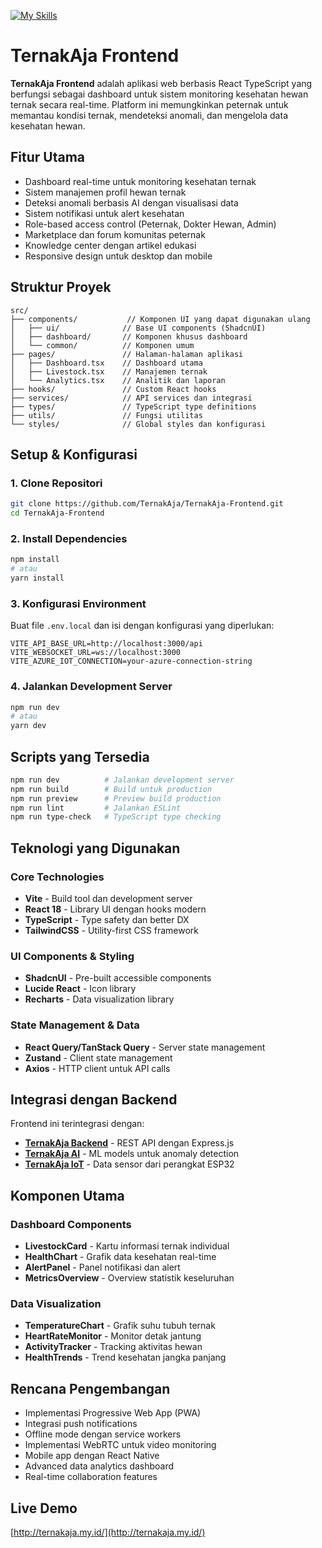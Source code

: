[![My Skills](https://skillicons.dev/icons?i=vite,react,ts,tailwind,vercel)](https://skillicons.dev)

# TernakAja Frontend

**TernakAja Frontend** adalah aplikasi web berbasis React TypeScript yang berfungsi sebagai dashboard untuk sistem monitoring kesehatan hewan ternak secara real-time. Platform ini memungkinkan peternak untuk memantau kondisi ternak, mendeteksi anomali, dan mengelola data kesehatan hewan.

## Fitur Utama

- Dashboard real-time untuk monitoring kesehatan ternak
- Sistem manajemen profil hewan ternak
- Deteksi anomali berbasis AI dengan visualisasi data
- Sistem notifikasi untuk alert kesehatan
- Role-based access control (Peternak, Dokter Hewan, Admin)
- Marketplace dan forum komunitas peternak
- Knowledge center dengan artikel edukasi
- Responsive design untuk desktop dan mobile

## Struktur Proyek

```
src/
├── components/           // Komponen UI yang dapat digunakan ulang
│   ├── ui/              // Base UI components (ShadcnUI)
│   ├── dashboard/       // Komponen khusus dashboard
│   └── common/          // Komponen umum
├── pages/               // Halaman-halaman aplikasi
│   ├── Dashboard.tsx    // Dashboard utama
│   ├── Livestock.tsx    // Manajemen ternak
│   └── Analytics.tsx    // Analitik dan laporan
├── hooks/               // Custom React hooks
├── services/            // API services dan integrasi
├── types/               // TypeScript type definitions
├── utils/               // Fungsi utilitas
└── styles/              // Global styles dan konfigurasi
```

## Setup & Konfigurasi

### 1. Clone Repositori
```bash
git clone https://github.com/TernakAja/TernakAja-Frontend.git
cd TernakAja-Frontend
```

### 2. Install Dependencies
```bash
npm install
# atau
yarn install
```

### 3. Konfigurasi Environment
Buat file `.env.local` dan isi dengan konfigurasi yang diperlukan:
```env
VITE_API_BASE_URL=http://localhost:3000/api
VITE_WEBSOCKET_URL=ws://localhost:3000
VITE_AZURE_IOT_CONNECTION=your-azure-connection-string
```

### 4. Jalankan Development Server
```bash
npm run dev
# atau
yarn dev
```

## Scripts yang Tersedia

```bash
npm run dev          # Jalankan development server
npm run build        # Build untuk production
npm run preview      # Preview build production
npm run lint         # Jalankan ESLint
npm run type-check   # TypeScript type checking
```

## Teknologi yang Digunakan

### Core Technologies
- **Vite** - Build tool dan development server
- **React 18** - Library UI dengan hooks modern
- **TypeScript** - Type safety dan better DX
- **TailwindCSS** - Utility-first CSS framework

### UI Components & Styling
- **ShadcnUI** - Pre-built accessible components
- **Lucide React** - Icon library
- **Recharts** - Data visualization library

### State Management & Data
- **React Query/TanStack Query** - Server state management
- **Zustand** - Client state management
- **Axios** - HTTP client untuk API calls

## Integrasi dengan Backend

Frontend ini terintegrasi dengan:
- **[TernakAja Backend](https://github.com/StyNW7/TernakAja-Backend)** - REST API dengan Express.js
- **[TernakAja AI](https://github.com/StyNW7/TernakAja-AI)** - ML models untuk anomaly detection  
- **[TernakAja IoT](https://github.com/StyNW7/TernakAja-IoT)** - Data sensor dari perangkat ESP32

## Komponen Utama

### Dashboard Components
- **LivestockCard** - Kartu informasi ternak individual
- **HealthChart** - Grafik data kesehatan real-time
- **AlertPanel** - Panel notifikasi dan alert
- **MetricsOverview** - Overview statistik keseluruhan

### Data Visualization
- **TemperatureChart** - Grafik suhu tubuh ternak
- **HeartRateMonitor** - Monitor detak jantung
- **ActivityTracker** - Tracking aktivitas hewan
- **HealthTrends** - Trend kesehatan jangka panjang

## Rencana Pengembangan

- Implementasi Progressive Web App (PWA)
- Integrasi push notifications
- Offline mode dengan service workers
- Implementasi WebRTC untuk video monitoring
- Mobile app dengan React Native
- Advanced data analytics dashboard
- Real-time collaboration features

## Live Demo

[http://ternakaja.my.id/](http://ternakaja.my.id/)
